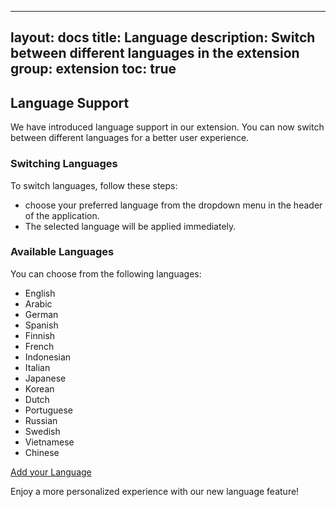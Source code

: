 
---
layout: docs
title: Language
description: Switch between different languages in the extension
group: extension
toc: true
---
## Language Support
We have introduced language support in our extension. You can now switch between different languages for a better user experience.

### Switching Languages
To switch languages, follow these steps:
- choose your preferred language from the dropdown menu in the header of the application.
- The selected language will be applied immediately.

### Available Languages
You can choose from the following languages:
- English
- Arabic
- German
- Spanish
- Finnish
- French
- Indonesian
- Italian
- Japanese
- Korean
- Dutch
- Portuguese
- Russian
- Swedish
- Vietnamese
- Chinese

[Add your Language](https://github.com/Dhruv-Techapps/auto-clicker-auto-fill/discussions/484)

Enjoy a more personalized experience with our new language feature!